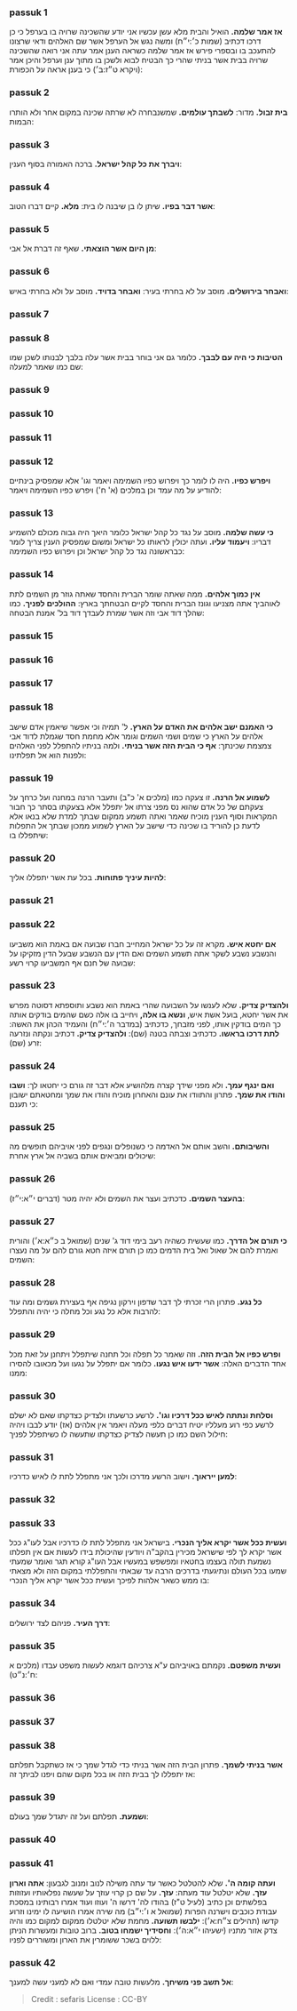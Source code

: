 
### passuk 1
<b>אז אמר שלמה.</b> הואיל והבית מלא עשן עכשיו אני יודע שהשכינה שרויה בו בערפל כי כן דרכו דכתיב (שמות כ׳:י״ח) ומשה נגש אל הערפל אשר שם האלהים ודאי שרצונו להתעכב בו ובספרי פירש אז אמר שלמה כשראה הענן אמר עתה אני רואה שהשכינה שרויה בבית אשר בניתי שהרי כך הבטיח לבוא ולשכן בו מתוך ענן וערפל והיכן אמר (ויקרא ט״ז:ב׳) כי בענן אראה על הכפורת:

### passuk 2
<b>בית זבול.</b> מדור:
<b>לשבתך עולמים.</b> שמשנבחרה לא שרתה שכינה במקום אחר ולא הותרו הבמות:

### passuk 3
<b>ויברך את כל קהל ישראל.</b> ברכה האמורה בסוף הענין:

### passuk 4
<b>אשר דבר בפיו.</b> שיתן לו בן שיבנה לו בית:
<b>מלא.</b> קיים דברו הטוב:

### passuk 5
<b>מן היום אשר הוצאתי.</b> שאף זה דברת אל אבי:

### passuk 6
<b>ואבחר בירושלים.</b> מוסב על לא בחרתי בעיר:
<b>ואבחר בדויד.</b> מוסב על ולא בחרתי באיש:

### passuk 7

### passuk 8
<b>הטיבות כי היה עם לבבך.</b> כלומר גם אני בוחר בבית אשר עלה בלבך לבנותו לשכן שמו שם כמו שאמר למעלה:

### passuk 9

### passuk 10

### passuk 11

### passuk 12
<b>ויפרש כפיו.</b> היה לו לומר כך ויפרוש כפיו השמימה ויאמר וגו' אלא שמפסיק בינתיים להודיע על מה עמד וכן במלכים (א' ח') ויפרש כפיו השמימה ויאמר:

### passuk 13
<b>כי עשה שלמה.</b> מוסב על נגד כל קהל ישראל כלומר היאך היה גבוה מכולם להשמיע דבריו:
<b>ויעמוד עליו.</b> ועתה יכולין לראותו כל ישראל ומשום שמפסיק הענין צריך לומר כבראשונה נגד כל קהל ישראל וכן ויפרוש כפיו השמימה:

### passuk 14
<b>אין כמוך אלהים.</b> ממה שאתה שומר הברית והחסד שאתה גוזר מן השמים לתת לאוהביך אתה מצניעו וגונז הברית והחסד לקיים הבטחתך בארץ:
<b>ההולכים לפניך.</b> כמו שהלך דוד אבי וזה אשר שמרת לעבדך דוד בל' אמנת הבטחה:

### passuk 15

### passuk 16

### passuk 17

### passuk 18
<b>כי האמנם ישב אלהים את האדם על הארץ.</b> ל' תמיה וכי אפשר שיאמין אדם שישב אלהים על הארץ כי שמים ושמי השמים וגומר אלא מחמת חסד שגמלת לדוד אבי צמצמת שכינתך:
<b>אף כי הבית הזה אשר בניתי.</b> ולמה בניתיו להתפלל לפני האלהים ולפנות הוא אל תפלתינו:

### passuk 19
<b>לשמוע אל הרנה.</b> זו צעקה כמו (מלכים א' כ"ב) ותעבר הרנה במחנה ועל כרחך על צעקתם של כל אדם שהוא נס מפני צרתו אל יתפלל אלא בצעקתו בסתר כך חבור המקראות וסוף הענין מוכיח שאמר ואתה תשמע ממקום שבתך למדת שלא בנאו אלא לדעת כן להוריד בו שכינה כדי שישב על הארץ לשמוע ממכון שבתך אל התפלות שיתפללו בו:

### passuk 20
<b>להיות עיניך פתוחות.</b> בכל עת אשר יתפללו אליך:

### passuk 21

### passuk 22
<b>אם יחטא איש.</b> מקרא זה על כל ישראל המחייב חברו שבועה אם באמת הוא משביעו והנשבע נשבע לשקר אתה תשמע השמים ואם הדין עם הנשבע שבעל הדין מזקיקו על שבועה של חנם אף המשביעו קרוי רשע:

### passuk 23
<b>ולהצדיק צדיק.</b> שלא לענשו על השבועה שהרי באמת הוא נשבע ותוספתא דסוטה מפרש את אשר יחטא, בועל אשת איש, <b>ונשא בו אלה,</b> ויחייב בו אלה כשם שהמים בודקים אותה כך המים בודקין אותו, לפני מזבחך, כדכתיב (במדבר ה׳:י״ח) והעמיד הכהן את האשה: 
<b>לתת דרכו בראשו.</b> כדכתיב וצבתה בטנה (שם):
<b>ולהצדיק צדיק.</b> דכתיב ונקתה ונזרעה זרע (שם):

### passuk 24
<b>ואם ינגף עמך.</b> ולא מפני שידך קצרה מלהושיע אלא דבר זה גורם כי יחטאו לך:
<b>ושבו והודו את שמך.</b> פתרון והתוודו את עונם והאחרון מוכיח והודו את שמך ומחטאתם ישובון כי תענם:

### passuk 25
<b>והשיבותם.</b> והשב אותם אל האדמה כי כשנופלים ונגפים לפני אויביהם תופשים מה שיכולים ומביאים אותם בשביה אל ארץ אחרת:

### passuk 26
<b>בהעצר השמים.</b> כדכתיב ועצר את השמים ולא יהיה מטר (דברים י״א:י״ז):

### passuk 27
<b>כי תורם אל הדרך.</b> כמו שעשית כשהיה רעב בימי דוד ג' שנים (שמואל ב כ״א:א׳) והורית ואמרת להם אל שאול ואל בית הדמים כמו כן תורם איזה חטא גורם להם על מה נעצרו השמים:

### passuk 28
<b>כל נגע.</b> פתרון הרי זכרתי לך דבר שדפון וירקון נגיפה אף בעצירת גשמים ומה עוד להרבות אלא כל נגע וכל מחלה כי יהיה והתפלל:

### passuk 29
<b>ופרש כפיו אל הבית הזה.</b> וזה שאמר כל תפלה וכל תחנה שיתפלל ויתחנן על זאת מכל אחד הדברים האלה:
<b>אשר ידעו איש נגעו.</b> כלומר אם יתפלל על נגעו ועל מכאובו להסירו ממנו:

### passuk 30
<b>וסלחת ונתתה לאיש ככל דרכיו וגו'.</b> לרשע כרשעתו ולצדיק כצדקתו שאם לא ישלם לרשע כפי רוע מעלליו יטיח דברים כלפי מעלה ויאמר אין אלהים (אז) יודע לבבו ויהיה חילול השם כמו כן תעשה לצדיק כצדקתו שתעשה לו כשיתפלל לפניך:

### passuk 31
<b>למען ייראוך.</b> וישוב הרשע מדרכו ולכך אני מתפלל לתת לו לאיש כדרכיו:

### passuk 32

### passuk 33
<b>ועשית ככל אשר יקרא אליך הנכרי.</b> בישראל אני מתפלל לתת לו כדרכיו אבל לעו"ג ככל אשר יקרא לך לפי שישראל מכירין בהקב"ה ויודעין שהיכולת בידו לעשות אם אין תפלתו נשמעת תולה בעצמו בחטאיו ומפשפש במעשיו אבל העו"ג קורא תגר ואומר שמעתי שמעו בכל העולם ונתיגעתי בדרכים הרבה עד שבאתי והתפללתי במקום הזה ולא מצאתי בו ממש כשאר אלהות לפיכך ועשית ככל אשר יקרא אליך הנכרי:

### passuk 34
<b>דרך העיר.</b> פניהם לצד ירושלים:

### passuk 35
<b>ועשית משפטם.</b> נקמתם באויביהם ע"א צרכיהם דוגמא לעשות משפט עבדו (מלכים א ח׳:נ״ט):

### passuk 36

### passuk 37

### passuk 38
<b>אשר בניתי לשמך.</b> פתרון הבית הזה אשר בניתי כדי לגדל שמך כי אז כשתקבל תפלתם אז יתפללו לך בבית הזה או בכל מקום שהם ויפנו לביתך זה:

### passuk 39
<b>ושמעת.</b> תפלתם ועל זה יתגדל שמך בעולם:

### passuk 40

### passuk 41
<b>ועתה קומה ה'.</b> שלא להטלטל כאשר עד עתה משילה לנוב ומנוב לגבעון:
<b>אתה וארון עזך.</b> שלא יטלטל עוד מעתה:
<b>עזך.</b> על שם כן קרוי עוזך על שעשה נפלאותיו ועזוזות בפלשתים וכן כתיב (לעיל ט"ז) בהודו לה' דרשו ה' ועוזו ועוד אמרו רבותינו במסכת עבודת כוכבים וישרנה הפרות (שמואל א ו׳:י״ב) מה שירה אמרו הושיעה לו ימינו וזרוע קדשו (תהילים צ״ח:א׳): 
<b>ילבשו תשועה.</b> מחמת שלא יטלטלו ממקום למקום כמו והיה צדק אזור מתניו (ישעיהו י״א:ה׳):
<b>וחסידיך ישמחו בטוב.</b> ברוב טובות ומעשרות הניתן ללוים בשכר ששומרין את הארון ומשוררים לפניו:

### passuk 42
<b>אל תשב פני משיחך.</b> מלעשות טובה עמדי ואם לא למעני עשה למענך:

>Credit : sefaris
>License : CC-BY